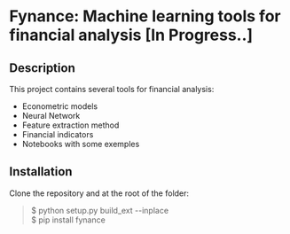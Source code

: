 # Fynance: Machine learning tools for financial analysis [In Progress..]

## Description

This project contains several tools for financial analysis:
- Econometric models
- Neural Network
- Feature extraction method
- Financial indicators
- Notebooks with some exemples

## Installation

Clone the repository and at the root of the folder:

> $ python setup.py build_ext --inplace   
> $ pip install fynance   
